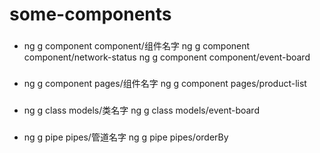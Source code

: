 # some-components
###
* ng g component component/组件名字 
ng g component component/network-status
ng g component component/event-board
###

###
* ng g component pages/组件名字
ng g component pages/product-list
###

###
* ng g class models/类名字
ng g class models/event-board
###

###
* ng g pipe pipes/管道名字
ng g pipe pipes/orderBy
###
